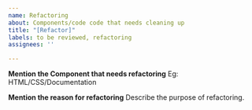 ```yaml
---
name: Refactoring
about: Components/code code that needs cleaning up
title: "[Refactor]"
labels: to be reviewed, refactoring
assignees: ''

---
```


**Mention the Component that needs refactoring**
Eg: HTML/CSS/Documentation

**Mention the reason for refactoring**
Describe the purpose of refactoring.
